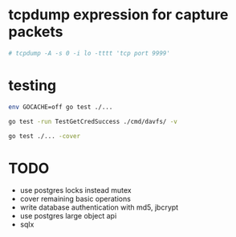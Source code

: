 # tcpdump expression for capture packets
```bash
# tcpdump -A -s 0 -i lo -tttt 'tcp port 9999'
```

# testing
```bash
env GOCACHE=off go test ./...
```

```bash
go test -run TestGetCredSuccess ./cmd/davfs/ -v
```

```bash
go test ./... -cover
```

# TODO
* use postgres locks instead mutex
* cover remaining basic operations
* write database authentication with md5, jbcrypt
* use postgres large object api
* sqlx
